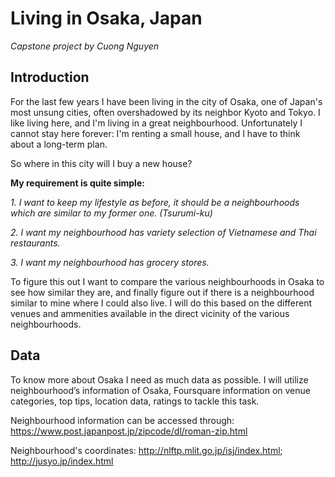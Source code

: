 # Living in Osaka, Japan
*Capstone project by Cuong Nguyen*

## Introduction
For the last few years I have been living in the city of Osaka,  one of Japan's most unsung cities, often overshadowed by its neighbor Kyoto and Tokyo. I like living here, and I'm living in a great neighbourhood. Unfortunately I cannot stay here forever: I'm renting a small house, and I have to think about a long-term plan.

So where in this city will I buy a new house?

**My requirement is quite simple:**

*1. I want to keep my lifestyle as before, it should be a neighbourhoods which are similar to my former one. (Tsurumi-ku)*

*2. I want my neighbourhood has variety selection of Vietnamese and Thai restaurants.*

*3. I want my neighbourhood has grocery stores.*

To figure this out I want to compare the various neighbourhoods in Osaka to see how similar they are, and finally figure out if there is a neighbourhood similar to mine where I could also live. I will do this based on the different venues and ammenities available in the direct vicinity of the various neighbourhoods.

## Data
To know more about Osaka I need as much data as possible.
I will utilize neighbourhood’s information of Osaka, Foursquare information on venue categories, top tips, location data, ratings to tackle this task. 

Neighbourhood information can be accessed through: https://www.post.japanpost.jp/zipcode/dl/roman-zip.html

Neighbourhood's coordinates: http://nlftp.mlit.go.jp/isj/index.html; http://jusyo.jp/index.html

